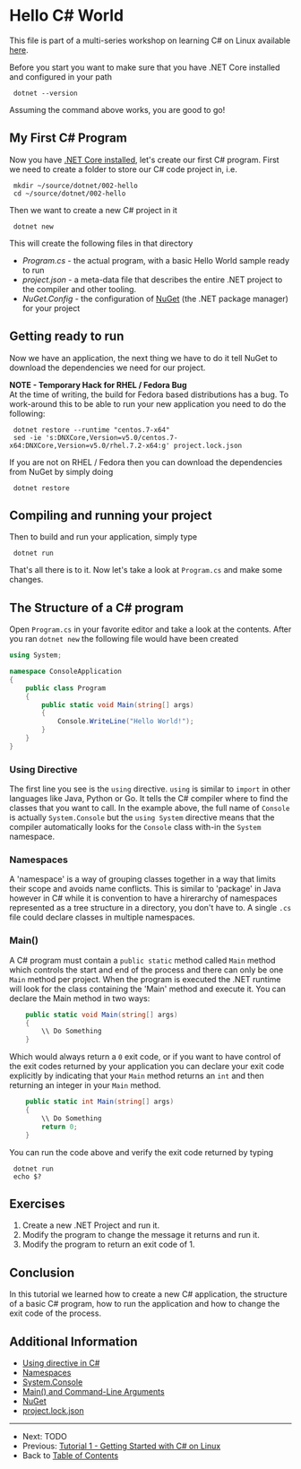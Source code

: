 # Hello C# World

This file is part of a multi-series workshop on learning C# on Linux available [here](../).

Before you start you want to make sure that you have .NET Core installed and configured in your path
```
 dotnet --version
```
Assuming the command above works, you are good to go!

## My First C# Program

Now you have [.NET Core installed](../001-Getting-Started/), let's create our first C# program.
First we need to create a folder to store our C# code project in, i.e.
```
 mkdir ~/source/dotnet/002-hello
 cd ~/source/dotnet/002-hello
```
Then we want to create a new C# project in it
```
 dotnet new
```
This will create the following files in that directory
 - *Program.cs* - the actual program, with a basic Hello World sample ready to run
 - *project.json* - a meta-data file that describes the entire .NET project to the compiler 
   and other tooling.
 - *NuGet.Config* - the configuration of [NuGet](http://nuget.org) (the .NET package manager) 
   for your project

## Getting ready to run
Now we have an application, the next thing we have to do it tell NuGet to download the dependencies
we need for our project. 

**NOTE - Temporary Hack for RHEL / Fedora Bug**<br/>
At the time of writing, the build for Fedora based distributions has a bug. To work-around this to
be able to run your new application you need to do the following:
```
 dotnet restore --runtime "centos.7-x64"
 sed -ie 's:DNXCore,Version=v5.0/centos.7-x64:DNXCore,Version=v5.0/rhel.7.2-x64:g' project.lock.json
``` 

If you are not on RHEL / Fedora then you can download the dependencies from NuGet by simply doing
```
 dotnet restore
```

## Compiling and running your project
Then to build and run your application, simply type
```
 dotnet run
```
That's all there is to it. Now let's take a look at `Program.cs` and make some changes.

## The Structure of a C# program
Open `Program.cs` in your favorite editor and take a look at the contents. After you ran
`dotnet new` the following file would have been created
```c#
using System;

namespace ConsoleApplication
{
    public class Program
    {
        public static void Main(string[] args)
        {
            Console.WriteLine("Hello World!");
        }
    }
}
```
### Using Directive
The first line you see is the `using` directive. `using` is similar to `import` in other languages like Java, Python or Go.
It tells the C# compiler where to find
the classes that you want to call. In the example above, the full name of `Console` is actually
`System.Console` but the `using System` directive means that the compiler automatically looks
for the `Console` class with-in the `System` namespace.

### Namespaces
A 'namespace' is a way of grouping classes together in a way that limits their scope and avoids name
conflicts. This is similar to 'package' in Java however in C# while it is convention to have a hirerarchy
of namespaces represented as a tree structure in a directory, you don't have to. A single `.cs` file
could declare classes in multiple namespaces.

### Main()
A C# program must contain a `public static` method called `Main` method which controls the start and end of 
the process and there can only be one `Main` method per project. When the program is executed
the .NET runtime will look for the class containing the 'Main' method and execute it. You can declare
the Main method in two ways:
```c#
    public static void Main(string[] args)
    {
        \\ Do Something
    }
```
Which would always return a `0` exit code, or if you want to have control of the exit codes
returned by your application you can declare your exit code explicitly by indicating that your
`Main` method returns an `int` and then returning an integer in your `Main` method.
```c#
    public static int Main(string[] args)
    {
        \\ Do Something
        return 0;
    }
```
You can run the code above and verify the exit code returned by typing
```
 dotnet run
 echo $?
```

## Exercises

 1. Create a new .NET Project and run it.
 2. Modify the program to change the message it returns and run it.
 3. Modify the program to return an exit code of 1.
 
## Conclusion
In this tutorial we learned how to create a new C# application, the structure of a basic C# 
program, how to run the application and how to change the exit code of the process.

## Additional Information
 - [Using directive in C#](https://msdn.microsoft.com/en-us/library/sf0df423.aspx)
 - [Namespaces](https://msdn.microsoft.com/en-us/library/zz9ayh33.aspx)
 - [System.Console](https://msdn.microsoft.com/en-us/library/system.console.aspx)
 - [Main() and Command-Line Arguments](https://msdn.microsoft.com/en-us/library/acy3edy3.aspx)
 - [NuGet](https://docs.nuget.org/)
 - [project.lock.json](https://github.com/aspnet/Home/wiki/Lock-file)

---
 - Next: TODO
 - Previous: [Tutorial 1 - Getting Started with C# on Linux](../001-Getting-Started/)
 - Back to [Table of Contents](../)

